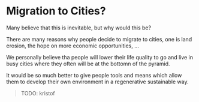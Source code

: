# Migration to Cities?

Many believe that this is inevitable, but why would this be?

There are many reasons why people decide to migrate to cities, one is land erosion, the hope on more economic opportunities, ...

We personally believe tha people will lower their life quality to go and live in busy cities where they often will be at the bottomn of the pyramid.

It would be so much better to give people tools and means which allow them to develop their own environment in a regenerative sustainable way.

> TODO: kristof

